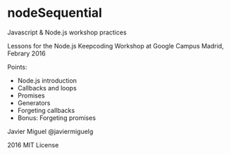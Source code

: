 # nodeSequential
Javascript &amp; Node.js workshop practices

Lessons for the Node.js Keepcoding Workshop at Google Campus Madrid, Febrary 2016

Points:
* Node.js introduction
* Callbacks and loops
* Promises
* Generators
* Forgeting callbacks
* Bonus: Forgeting promises




Javier Miguel @javiermiguelg

2016 MIT License
